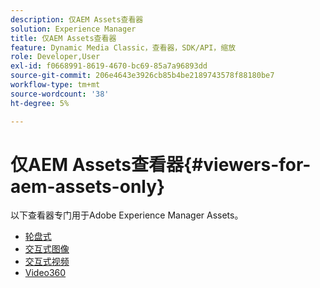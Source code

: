 ```yaml
---
description: 仅AEM Assets查看器
solution: Experience Manager
title: 仅AEM Assets查看器
feature: Dynamic Media Classic，查看器，SDK/API，缩放
role: Developer,User
exl-id: f0668991-8619-4670-bc69-85a7a96893dd
source-git-commit: 206e4643e3926cb85b4be2189743578f88180be7
workflow-type: tm+mt
source-wordcount: '38'
ht-degree: 5%

---
```


# 仅AEM Assets查看器{#viewers-for-aem-assets-only}

以下查看器专门用于Adobe Experience Manager Assets。

* [轮盘式](c-html5-aem-carousel/c-html5-aem-carousel.md)
* [交互式图像](c-html5-aem-interactive-images/c-html5-aem-interactive-images.md)
* [交互式视频](c-html5-aem-int-video/c-html5-aem-int-video.md)
* [Video360](c-html5-aem-video360/c-html5-aem-video360.md)
